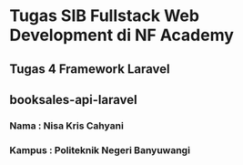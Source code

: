 # Tugas SIB Fullstack Web Development di NF Academy
## Tugas 4 Framework Laravel
## booksales-api-laravel
### Nama : Nisa Kris Cahyani
### Kampus : Politeknik Negeri Banyuwangi

